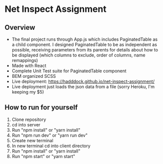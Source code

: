 # Net Inspect Assignment
## Overview
* The final project runs through App.js which includes PaginatedTable as a child component. I designed PaginatedTable to be as independent as possible, receiving parameters from its parents for details about how to be displayed (which columns to exclude, order of columns, name remappings)
* Made with React
* Complete Unit Test suite for PaginatedTable component
* BEM organized SCSS
* Live deployment: https://hadddock.github.io/net-inspect-assignment/
* Live deployment just loads the json data from a file (sorry Heroku, I'm keeping my $5)

## How to run for yourself
1. Clone repository
1. cd into server
1. Run "npm install" or "yarn install"
1. Run "npm run dev" or "yarn run dev"
1. Create new terminal
1. In new terminal cd into client directory
1. Run "npm install" or "yarn install"
1. Run "npm start" or "yarn start"

